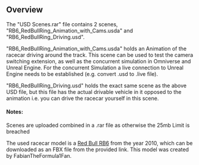 <h2>Overview</h2>
The "USD Scenes.rar" file contains 2 scenes, "RB6_RedBullRing_Animation_with_Cams.usda" and "RB6_RedBullRing_Driving.usd".


"RB6_RedBullRing_Animation_with_Cams.usda" holds an Animation of the racecar driving around the track. This scene can be used to test the camera switching extension, as well as the concurrent simulation in Omniverse and Unreal Engine. For the concurrent Simulation a live connection to Unreal Engine needs to be established (e.g. convert .usd to .live file).


"RB6_RedBullRing_Driving.usd" holds the exact same scene as the above USD file, but this file has the actual drivable vehicle in it opposed to the animation i.e. you can drive the racecar yourself in this scene.



<h4>Notes:</h4>
Scenes are uploaded combined in a .rar file as otherwise the 25mb Limit is breached

The used racecar model is a <a href="https://sketchfab.com/3d-models/redbull-rb6-a177b4ccee52433da7f608aeef686c48">Red Bull RB6</a> from the year 2010, which can be downloaded as an FBX file from the provided link. This model was created by FabianTheFormula1Fan.
